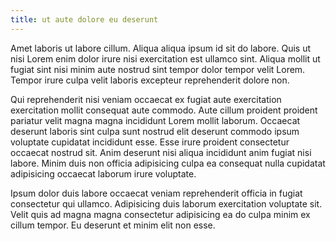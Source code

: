 ```yaml
---
title: ut aute dolore eu deserunt
---
```


Amet laboris ut labore cillum. Aliqua aliqua ipsum id sit do labore. Quis ut nisi Lorem enim dolor irure nisi exercitation est ullamco sint. Aliqua mollit ut fugiat sint nisi minim aute nostrud sint tempor dolor tempor velit Lorem. Tempor irure culpa velit laboris excepteur reprehenderit dolore non.

Qui reprehenderit nisi veniam occaecat ex fugiat aute exercitation exercitation mollit consequat aute commodo. Aute cillum proident proident pariatur velit magna magna incididunt Lorem mollit laborum. Occaecat deserunt laboris sint culpa sunt nostrud elit deserunt commodo ipsum voluptate cupidatat incididunt esse. Esse irure proident consectetur occaecat nostrud sit. Anim deserunt nisi aliqua incididunt anim fugiat nisi labore. Minim duis non officia adipisicing culpa ea consequat nulla cupidatat adipisicing occaecat laborum irure voluptate.

Ipsum dolor duis labore occaecat veniam reprehenderit officia in fugiat consectetur qui ullamco. Adipisicing duis laborum exercitation voluptate sit. Velit quis ad magna magna consectetur adipisicing ea do culpa minim ex cillum tempor. Eu deserunt et minim elit non esse.